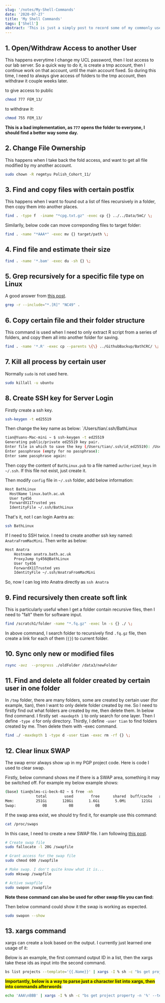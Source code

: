 ```yaml
---
slug: '/notes/My-Shell-Commands'
date: '2020-07-27'
title: 'My Shell Commands'
tags: ['Shell']
abstract: 'This is just a simply post to record some of my commonly used bash script. So that I can copy paste quickly.'
---
```


## 1. Open/Withdraw Access to another User

This happens everytime I change my UCL password, then I lost access to our lab server. So a quick way to do it, is create a tmp account, then I continue work on that account, until the main account fixed. So during this time, I need to always give access of folders to the tmp account, then withdraw it couple weeks later.

to give access to public


```bash
chmod 777 FEM_13/
```

to withdraw it:

```bash
chmod 755 FEM_13/
```

**This is a bad implementation, as `777` opens the folder to everyone, I should find a better way some day.**

##  2. Change File Ownership

This happens when I take back the fold access, and want to get all file modified by my another account.

```bash
sudo chown -R regmtyu Polish_Cohort_11/
```

## 3. Find and copy files with certain postfix

This happens when I want to found out a list of files recursively in a folder, then copy them into another places.

```bash
find . -type f  -iname "*cpg.txt.gz" -exec cp {} ../../Data/5mC/ \;
```

Similarlly, below code can move correponding files to target folder:

```bash
find . -name "*AAA*" -exec mv {} target/path \;
```

## 4. Find file and estimate their size

```bash
find . -name '*.bam' -exec du -sh {} \;
```

## 5. Grep recursively for a specific file type on Linux

A good answer from [this post](https://stackoverflow.com/questions/22224719/grep-recursively-for-a-specific-file-type-on-linux?noredirect=1&lq=1).

```bash
grep -r --include="*.[R]" "NC49" .
```

## 6. Copy certain file and their folder structure

This command is used when I need to only extract R script from a series of folders, and copy them all into another folder for saving.

```bash
find . -name '*.R' -exec cp --parents \{\} ../GithubBackup/BathCRC/ \;
```

## 7. Kill all process by certain user

Normally `sudo` is not used here.

```bash
sudo killall -u ubuntu
```

## 8. Create SSH key for Server Login

Firstly create a ssh key.

```bash
ssh-keygen -t ed25519
```

Then change the key name as below: `/Users/tian/.ssh/BathLinux

```bash
tian@Yuans-Mac-mini ~ $ ssh-keygen -t ed25519
Generating public/private ed25519 key pair.
Enter file in which to save the key (/Users/tian/.ssh/id_ed25519): /Users/tian/.ssh/BathLinux
Enter passphrase (empty for no passphrase):
Enter same passphrase again:
```

Then copy the content of `BathLinux.pub` to a file named `authorized_keys` in `~/.ssh`. If this file not exist, just create it.

Then modify `config` file in `~/.ssh` folder, add below information:

```bash
Host BathLinux
  HostName linux.bath.ac.uk
  User ty456
  ForwardX11Trusted yes
  IdentityFile ~/.ssh/BathLinux
```

That's it, not I can login Aantra as:

```bash
ssh BathLinux
```

If I need to SSH twice. I need to create another ssh key named: `AnatraFromMacMini`. Then write as below:

```bash
Host Anatra
    Hostname anatra.bath.ac.uk
    ProxyJump ty456@BathLinux
    User ty456
    ForwardX11Trusted yes
    IdentityFile ~/.ssh/AnatraFromMacMini
```

So, now I can log into Anatra directly as `ssh Anatra`

## 9. Find recursively then create soft link

This is particularly useful when I get a folder contain recursive files, then I need to "falt" them for software input.

```bash
find /scratch1/folder -name "*.fq.gz" -exec ln -s {} ./ \;
```

In above command, I search folder to recursively find `.fq.gz` file, then create a link for each of them (`{}`) to current folder.

## 10. Sync only new or modified files

```bash
rsync -avz  --progress ./oldFolder /data3/newFolder
```

## 11. Find and delete all folder created by certain user in one folder

In `/tmp` folder, there are many folders, some are created by certain user (for example, tian), then I want to only delete folder created by me. So I need to firstly find out what folders are created by me, then delete them. In below find command. I firstly set `-maxdepth 1` to only search for one layer. Then I define `-type d` for only directory. Thirdly, I define `-user tian` to find folders created by me. Then delete them with -exec command.

```bash
find ./ -maxdepth 1 -type d -user tian -exec rm -rf {} \;
```

## 12. Clear linux SWAP

The swap error always show up in my PGP project code. Here is code I used to clear swap.

Firstly, below command shows me if there is a SWAP area, something it may be switched off. For example my below example shows:
```bash
(base) tian@slms-ci-beck-02 ~ $ free -mh
              total        used        free      shared  buff/cache   available
Mem:          251Gi       128Gi       1.6Gi       5.0Mi       121Gi       120Gi
Swap:            0B          0B          0B
```

If the swap area exist, we should try find it, for example use this command:

```bash
cat /proc/swaps
```

In this case, I need to create a new SWAP file. I am following [this post](https://linuxize.com/post/create-a-linux-swap-file/).

```bash
# Create swap file
sudo fallocate -l 20G /swapfile

# Grant access for the swap file
sudo chmod 600 /swapfile

# Make swap. I don't quite know what it is...
sudo mkswap /swapfile

# Active swapfile
sudo swapon /swapfile
```

**Note these command can also be used for other swap file you can find:**

Then below command could show it the swap is working as expected.

```bash
sudo swapon --show
```

## 13. xargs command

xargs can create a look based on the output. I currently just learned one usage of it:

Below is an example, the first command output ID in a list, then the xargs take these ids as input into the second command.

```bash
bs list projects --template='{{.Name}}' | xargs -I % sh -c "bs get project property -n '%' --terse"
```

<b style="background-color: yellow">Importantly, below is a way to parse just a character list into xargs, then into commands afterwords</b>:

```bash
echo 'AAA\nBBB' | xargs -I % sh -c "bs get project property -n '%' --terse"
```